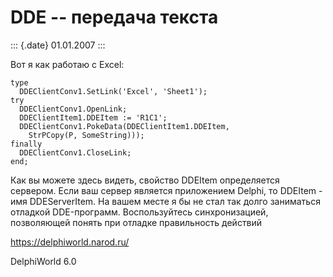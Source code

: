 DDE -- передача текста
======================

::: {.date}
01.01.2007
:::

Вот я как работаю с Excel:

    type
      DDEClientConv1.SetLink('Excel', 'Sheet1');
    try
      DDEClientConv1.OpenLink;
      DDEClientItem1.DDEItem := 'R1C1';
      DDEClientConv1.PokeData(DDEClientItem1.DDEItem,
        StrPCopy(P, SomeString)));
    finally
      DDEClientConv1.CloseLink;
    end;

Как вы можете здесь видеть, свойство DDEItem определяется сервером. Если
ваш сервер является приложением Delphi, то DDEItem - имя DDEServerItem.
На вашем месте я бы не стал так долго заниматься отладкой DDE-программ.
Воспользуйтесь синхронизацией, позволяющей понять при отладке
правильность действий

<https://delphiworld.narod.ru/>

DelphiWorld 6.0
